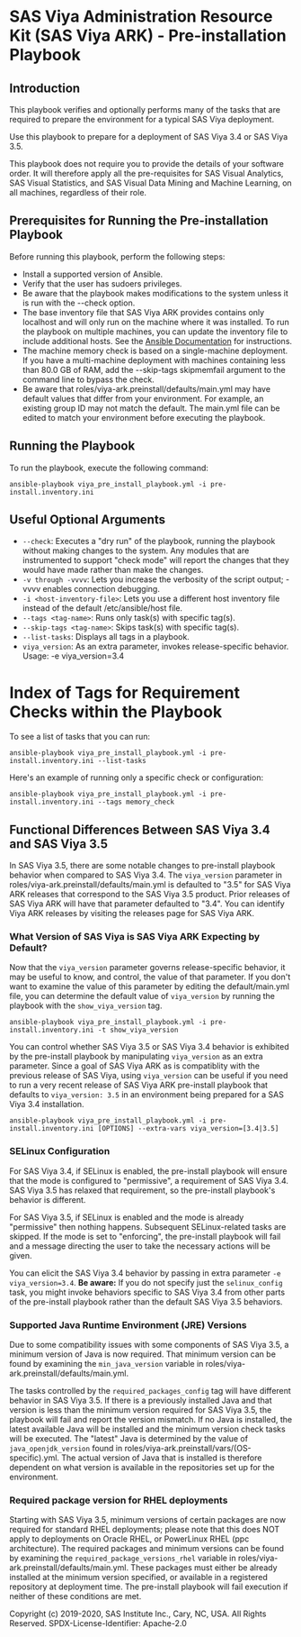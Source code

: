 # SAS Viya Administration Resource Kit (SAS Viya ARK) - Pre-installation Playbook

## Introduction
This playbook verifies and optionally performs many of the tasks that are required to prepare the environment for a typical SAS Viya deployment.

Use this playbook to prepare for a deployment of SAS Viya 3.4 or SAS Viya 3.5.

This playbook does not require you to provide the details of your software order.  It will therefore apply all the pre-requisites for SAS Visual Analytics, SAS Visual Statistics, and SAS Visual Data Mining and Machine Learning, on all machines, regardless of their role.


## Prerequisites for Running the Pre-installation Playbook
Before running this playbook, perform the following steps:
* Install a supported version of Ansible.
* Verify that the user has sudoers privileges.
* Be aware that the playbook makes modifications to the system unless it is run with the --check option.
* The base inventory file that SAS Viya ARK provides contains only localhost and will only run on the machine where it was installed. To run the playbook on multiple machines, you can update the inventory file to include additional hosts. See the [Ansible Documentation](http://docs.ansible.com/ansible/latest/intro_inventory.html) for instructions.
* The machine memory check is based on a single-machine deployment.  If you have a multi-machine deployment with machines containing less than 80.0 GB of RAM, add the --skip-tags skipmemfail argument to the command line to bypass the check.
* Be aware that roles/viya-ark.preinstall/defaults/main.yml may have default values that differ from your environment. For example, an existing group ID may not match the default. The main.yml file can be edited to match your environment before executing the playbook.

## Running the Playbook
To run the playbook, execute the following command:
  ```
  ansible-playbook viya_pre_install_playbook.yml -i pre-install.inventory.ini
  ```

## Useful Optional Arguments
* ```--check```: Executes a "dry run" of the playbook, running the playbook without making changes to the system. Any modules that are instrumented to support "check mode" will report the changes that they would have made rather than make the changes.
* ```-v through -vvvv```: Lets you increase the verbosity of the script output; -vvvv enables connection debugging.
* ```-i <host-inventory-file>```: Lets you use a different host inventory file instead of the default /etc/ansible/host file.
* ```--tags <tag-name>```: Runs only task(s) with specific tag(s).
* ```--skip-tags <tag-name>```: Skips task(s) with specific tag(s).
* ```--list-tasks```: Displays all tags in a playbook.
* ```viya_version```: As an extra parameter, invokes release-specific behavior.  Usage: -e viya_version=3.4

# Index of Tags for Requirement Checks within the Playbook
To see a list of tasks that you can run:
  ```
  ansible-playbook viya_pre_install_playbook.yml -i pre-install.inventory.ini --list-tasks
  ```
Here's an example of running only a specific check or configuration:
  ```
  ansible-playbook viya_pre_install_playbook.yml -i pre-install.inventory.ini --tags memory_check
  ```

## Functional Differences Between SAS Viya 3.4 and SAS Viya 3.5
In SAS Viya 3.5, there are some notable changes to pre-install playbook behavior when compared to SAS Viya 3.4.   The ```viya_version``` parameter in roles/viya-ark.preinstall/defaults/main.yml is defaulted to "3.5" for SAS Viya ARK releases that correspond to the SAS Viya 3.5 product.  Prior releases of SAS Viya ARK will have that parameter defaulted to "3.4".  You can identify Viya ARK releases by visiting the releases page for SAS Viya ARK.

### What Version of SAS Viya is SAS Viya ARK Expecting by Default?
Now that the ```viya_version``` parameter governs release-specific behavior, it may be useful to know, and control, the value of that parameter.   If you don't want to examine the value of this parameter by editing the default/main.yml file, you can determine the default value of ```viya_version``` by running the playbook with the ```show_viya_version``` tag.
   ```
   ansible-playbook viya_pre_install_playbook.yml -i pre-install.inventory.ini -t show_viya_version
   ```
You can control whether SAS Viya 3.5 or SAS Viya 3.4 behavior is exhibited by the pre-install playbook by manipulating ```viya_version``` as an extra parameter.   Since a goal of SAS Viya ARK as is compatiblity with the previous release of SAS Viya, using ```viya_version``` can be useful if you need to run a very recent release of SAS Viya ARK pre-install playbook that defaults to ```viya_version: 3.5``` in an environment being prepared for a SAS Viya 3.4 installation.
   ```
   ansible-playbook viya_pre_install_playbook.yml -i pre-install.inventory.ini [OPTIONS] --extra-vars viya_version=[3.4|3.5]
   ```

### SELinux Configuration
For SAS Viya 3.4, if SELinux is enabled, the pre-install playbook will ensure that the mode is configured to "permissive", a requirement of SAS Viya 3.4.  SAS Viya 3.5 has relaxed that requirement, so the pre-install playbook's behavior is different.   

For SAS Viya 3.5, if SELinux is enabled and the mode is already "permissive" then nothing happens.  Subsequent SELinux-related tasks are skipped.  If the mode is set to "enforcing", the pre-install playbook will fail and a message directing the user to take the necessary actions will be given.

You can elicit the SAS Viya 3.4 behavior by passing in extra parameter ```-e viya_version=3.4```.  **Be aware:** If you do not specify just the ```selinux_config``` task, you might invoke behaviors specific to SAS Viya 3.4 from other parts of the pre-install playbook rather than the default SAS Viya 3.5 behaviors.

### Supported Java Runtime Environment (JRE) Versions
Due to some compatibility issues with some components of SAS Viya 3.5, a minimum version of Java is now required.  That minimum version can be found by examining the  ```min_java_version``` variable in roles/viya-ark.preinstall/defaults/main.yml.

The tasks controlled by the ```required_packages_config``` tag will have different behavior in SAS Viya 3.5.  If there is a previously installed Java and that version is less than the minimum version required for SAS Viya 3.5, the playbook will fail and report the version mismatch.  If no Java is installed, the latest available Java will be installed and the minimum version check tasks will be executed.  The "latest" Java is determined by the value of ```java_openjdk_version``` found in roles/viya-ark.preinstall/vars/(OS-specific).yml.  The actual version of Java that is installed is therefore dependent on what version is available in the repositories set up for the environment.

### Required package version for RHEL deployments
Starting with SAS Viya 3.5, minimum versions of certain packages are now required for standard RHEL deployments; please note that this does NOT apply to deployments on Oracle RHEL, or PowerLinux RHEL (ppc architecture).  The required packages and minimum versions can be found by examining the  ```required_package_versions_rhel``` variable in roles/viya-ark.preinstall/defaults/main.yml. These packages must either be already installed at the minimum version specified, or available in a registered repository at deployment time. The pre-install playbook will fail execution if neither of these conditions are met.

Copyright (c) 2019-2020, SAS Institute Inc., Cary, NC, USA.  All Rights Reserved.
SPDX-License-Identifier: Apache-2.0
